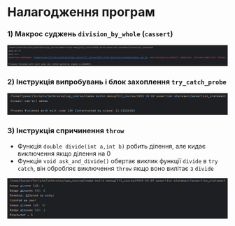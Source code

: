 #  Налагодження програм

### 1) Макрос суджень `division_by_whole` (`cassert`)

![2025-10-02_17-55-51.png](screenshots/2025-10-02_17-55-51.png)

### 2) Інструкція випробувань і блок захоплення `try_catch_probe`

![2025-10-02_18-41-54.png](screenshots/2025-10-02_18-41-54.png)

### 3) Інструкція спричинення `throw`  
  - Функція `double divide(int a,int b)` робить ділення, але кидає виключення якщо ділення на 0
  - Функція `void ask_and_divide()` обертає виклик функції `divide` в `try catch`, він обробляє виключення `throw` якщо воно вилітає з `divide` 

![2025-10-02_18-12-31.png](screenshots/2025-10-02_18-12-31.png)